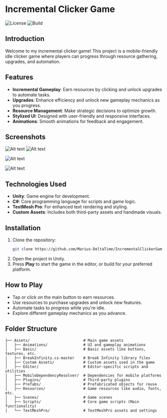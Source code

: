 # Incremental Clicker Game

![License](https://img.shields.io/badge/license-No%20License-lightgrey)
![Build](https://img.shields.io/badge/build-passing-brightgreen)

## Introduction

Welcome to my incremental clicker game! This project is a mobile-friendly idle clicker game where players can progress through resource gathering, upgrades, and automation.

## Features
- **Incremental Gameplay**: Earn resources by clicking and unlock upgrades to automate tasks.
- **Upgrades**: Enhance efficiency and unlock new gameplay mechanics as you progress.
- **Resource Management**: Make strategic decisions to optimize growth.
- **Stylized UI**: Designed with user-friendly and responsive interfaces.
- **Animations**: Smooth animations for feedback and engagement.

## Screenshots
![Alt text](https://user-images.githubusercontent.com/76968510/192360031-705bcf4d-923a-4263-90d4-1fe1bcd63364.gif)
![Alt text](https://user-images.githubusercontent.com/76968510/192359796-a6e601c0-0f3e-40b6-9af1-a9e6c4cb2f56.gif)

![Alt text](https://user-images.githubusercontent.com/76968510/192993071-04fd3954-2419-48dd-8a70-6c0cffa8fa4d.gif)

![Alt text](https://user-images.githubusercontent.com/76968510/192995521-5a52a3c9-0b60-4dca-b601-5d6f49884a62.gif)

## Technologies Used
- **Unity**: Game engine for development.
- **C#**: Core programming language for scripts and game logic.
- **TextMesh Pro**: For enhanced text rendering and styling.
- **Custom Assets**: Includes both third-party assets and handmade visuals.

## Installation
1. Clone the repository:
   ```bash
   git clone https://github.com/Marius-DeltaTime/IncrementalClickerGame.git
   ```
2. Open the project in Unity.
3. Press **Play** to start the game in the editor, or build for your preferred platform.

## How to Play
- Tap or click on the main button to earn resources.
- Use resources to purchase upgrades and unlock new features.
- Automate tasks to progress while you're idle.
- Explore different gameplay mechanics as you advance.
## Folder Structure

```plaintext
├── Assets/                        # Main game assets
│   ├── Animations/                # UI and gameplay animations
│   ├── Basic/                     # Basic assets like buttons, textures, etc.
│   ├── BreakInfinity.cs-master    # Break Infinity library files
│   ├── Custom Assets/             # Custom assets used in the game
│   ├── Editor/                    # Editor-specific scripts and utilities
│   ├── MobileDependencyResolver/  # Dependencies for mobile platforms
│   ├── Plugins/                   # Third-party plugins
│   ├── Prefabs/                   # Prefabricated objects for reuse
│   ├── Resources/                 # Game resources like audio, fonts, etc.
│   ├── Scenes/                    # Game scenes
│   ├── Scripts/                   # Core game scripts (Main functionality)
│   └── TextMeshPro/               # TextMeshPro assets and settings
```
